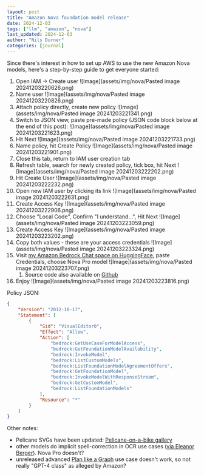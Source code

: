 ```yaml
---
layout: post
title: "Amazon Nova foundation model release"
date: 2024-12-03
tags: ["llm", "amazon", "nova"]
last_updated: 2024-12-03
author: "Nils Durner"
categories: [journal]
---
```


Since there's interest in how to set up AWS to use the new Amazon Nova models, here's a step-by-step guide to get everyone started:

1. Open IAM -> Create user ![Image](assets/img/nova/Pasted image 20241203220626.png)
2. Name user ![Image](assets/img/nova/Pasted image 20241203220826.png)
3. Attach policy directly, create new policy ![Image](assets/img/nova/Pasted image 20241203221341.png)
4. Switch to JSON view, paste pre-made policy (JSON code block below at the end of this post): ![Image](assets/img/nova/Pasted image 20241203221623.png)
5. Hit Next ![Image](assets/img/nova/Pasted image 20241203221733.png)
6. Name policy, hit Create Policy ![Image](assets/img/nova/Pasted image 20241203221901.png)
7. Close this tab, return to IAM user creation tab
8. Refresh table, search for newly created policy, tick box, hit Next ![Image](assets/img/nova/Pasted image 20241203222202.png)
9. Hit Create User ![Image](assets/img/nova/Pasted image 20241203222232.png)
10. Open new IAM user by clicking its link ![Image](assets/img/nova/Pasted image 20241203222631.png)
11. Create Access Key ![Image](assets/img/nova/Pasted image 20241203222906.png)
12. Choose "Local Code", Confirm "I understand...", Hit Next ![Image](assets/img/nova/Pasted image 20241203223059.png)
13. Create Access Key ![Image](assets/img/nova/Pasted image 20241203223202.png)
14. Copy both values - these are your access credentials ![Image](assets/img/nova/Pasted image 20241203223324.png)
15. Visit [my Amazon Bedrock Chat space on HuggingFace](https://huggingface.co/spaces/ndurner/amz_bedrock_chat), paste Credentials, choose Nova Pro model ![Image](assets/img/nova/Pasted image 20241203223707.png)
    1. Source code also available on [Github](https://github.com/ndurner/amz_bedrock_chat)
16. Enjoy ![Image](assets/img/nova/Pasted image 20241203223816.png)

Policy JSON:
```json
{
    "Version": "2012-10-17",
    "Statement": [
        {
            "Sid": "VisualEditor0",
            "Effect": "Allow",
            "Action": [
                "bedrock:GetUseCaseForModelAccess",
                "bedrock:GetFoundationModelAvailability",
                "bedrock:InvokeModel",
                "bedrock:ListCustomModels",
                "bedrock:ListFoundationModelAgreementOffers",
                "bedrock:GetFoundationModel",
                "bedrock:InvokeModelWithResponseStream",
                "bedrock:GetCustomModel",
                "bedrock:ListFoundationModels"
            ],
            "Resource": "*"
        }
    ]
}
```

Other notes:
* Pelicane SVGs have been updated: [Pelicane-on-a-bike gallery](https://github.com/ndurner/pelican-bicycle)
* other models do implicit spell-correction in OCR use cases ([via Eleanor Berger](https://x.com/intellectronica/status/1811261267547459610)). Nova Pro doesn't?
* unreleased advanced [Plan like a Graph](openai-o1-preview) use case doesn't work, so not really "GPT-4 class" as alleged by Amazon?